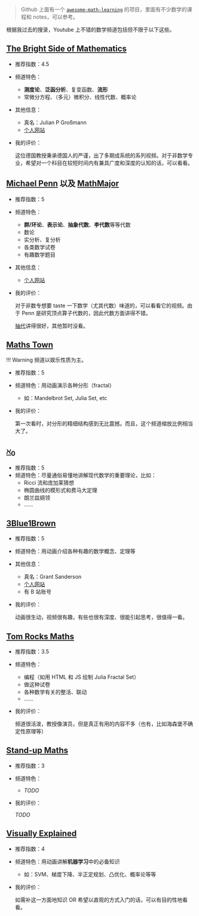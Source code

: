 > Github 上面有一个 [`awesome-math-learning`](https://github.com/tensorush/Awesome-Maths-Learning) 的项目，里面有不少数学的课程和 notes，可以参考。

根据我过去的搜录，Youtube 上不错的数学频道包括但不限于以下这些。

## [The Bright Side of Mathematics](https://www.youtube.com/@brightsideofmaths)

- 推荐指数：4.5
- 频道特色：
    - **测度论**、**泛函分析**、复变函数、**流形**
    - 常微分方程、（多元）微积分、线性代数、概率论
- 其他信息：
    - 真名：Julian P Großmann
    - [个人网站](https://tbsom.de)
- 我的评价：
  
    这位德国教授秉承德国人的严谨，出了多期成系统的系列视频。对于非数学专业，希望对一个科目在较短时间内有兼具广度和深度的认知的话，可以看看。

## [Michael Penn](https://www.youtube.com/@MichaelPennMath) 以及 [MathMajor](https://www.youtube.com/@mathmajor)

- 推荐指数：5
- 频道特色：
    - **群/环论**、**表示论**、**抽象代数**、**李代数**等等代数
    - 数论
    - 实分析、复分析
    - 各类数学试卷
    - 有趣数学题目
- 其他信息：
    - [个人网站](https://www.michael-penn.net/)
- 我的评价：
  
    对于非数专想要 taste 一下数学（尤其代数）味道的，可以看看它的视频。由于 Penn 是研究顶点算子代数的，因此代数方面讲得不错。
    
    [抽代](https://www.youtube.com/playlist?list=PL22w63XsKjqxaZ-v5N4AprggFkQXgkNoP)讲得很好，其他暂时没看。

## [Maths Town](https://www.youtube.com/@MathsTown)

!!! Warning
    频道以娱乐性质为主。

- 推荐指数：5

- 频道特色：用动画演示各种分形（fractal）

  - 如：Mandelbrot Set, Julia Set, etc

- 我的评价：

  第一次看时，对分形的精细结构感到无比震撼。而且，这个频道缩放比例相当大了。

## [$\aleph_0$](https://www.youtube.com/@Aleph0/videos)

- 推荐指数：5
- 频道特色：尽量通俗易懂地讲解现代数学的重要理论，比如：
  - Ricci 流和庞加莱猜想
  - 椭圆曲线的模形式和费马大定理
  - 朗兰兹纲领
  - ……

## [3Blue1Brown](https://www.youtube.com/@3blue1brown)

- 推荐指数：5
- 频道特色：用动画介绍各种有趣的数学概念、定理等
- 其他信息：
    - 真名：Grant Sanderson
    - [个人网站](https://www.3blue1brown.com/)
    - 有 B 站账号
- 我的评价：
  
    动画很生动，视频很有趣，有些也很有深度、很能引起思考，很值得一看。

## [Tom Rocks Maths](https://www.youtube.com/@TomRocksMaths)

- 推荐指数：3.5
- 频道特色：
    - 编程（如用 HTML 和 JS 绘制 Julia Fractal Set）
    - 做这种试卷
    - 各种数学有关的整活、联动
    - ……
- 我的评价：

    频道很活泼，教授像演员，但是真正有用的内容不多（也有，比如海森堡不确定性原理等）

## [Stand-up Maths](https://www.youtube.com/@standupmaths)

- 推荐指数：3
- 频道特色：
    - *TODO*
- 我的评价：

    *TODO*

## [Visually Explained](https://www.youtube.com/@VisuallyExplained)

- 推荐指数：4
- 频道特色：用动画讲解**机器学习**中的必备知识
    - 如：SVM、梯度下降、半正定规划、凸优化、概率论等等
- 我的评价：
  
    如需补这一方面地知识 OR 希望以直观的方式入门的话，可以有目的性地看看。
